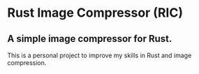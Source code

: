 # Rust Image Compressor (RIC)
## A simple image compressor for Rust.

This is a personal project to improve my skills in Rust and image compression.